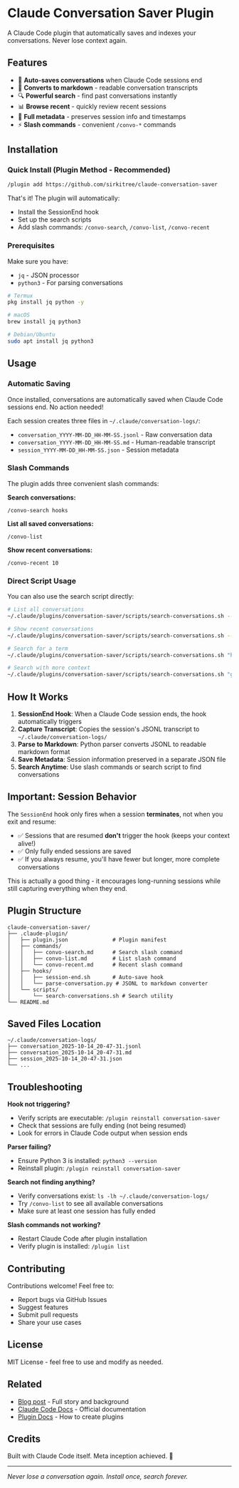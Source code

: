 # Claude Conversation Saver Plugin

A Claude Code plugin that automatically saves and indexes your conversations. Never lose context again.

## Features

- 🔄 **Auto-saves conversations** when Claude Code sessions end
- 📝 **Converts to markdown** - readable conversation transcripts
- 🔍 **Powerful search** - find past conversations instantly
- 📊 **Browse recent** - quickly review recent sessions
- 💾 **Full metadata** - preserves session info and timestamps
- ⚡ **Slash commands** - convenient `/convo-*` commands

## Installation

### Quick Install (Plugin Method - Recommended)

```bash
/plugin add https://github.com/sirkitree/claude-conversation-saver
```

That's it! The plugin will automatically:
- Install the SessionEnd hook
- Set up the search scripts
- Add slash commands: `/convo-search`, `/convo-list`, `/convo-recent`

### Prerequisites

Make sure you have:
- `jq` - JSON processor
- `python3` - For parsing conversations

```bash
# Termux
pkg install jq python -y

# macOS
brew install jq python3

# Debian/Ubuntu
sudo apt install jq python3
```

## Usage

### Automatic Saving

Once installed, conversations are automatically saved when Claude Code sessions end. No action needed!

Each session creates three files in `~/.claude/conversation-logs/`:
- `conversation_YYYY-MM-DD_HH-MM-SS.jsonl` - Raw conversation data
- `conversation_YYYY-MM-DD_HH-MM-SS.md` - Human-readable transcript
- `session_YYYY-MM-DD_HH-MM-SS.json` - Session metadata

### Slash Commands

The plugin adds three convenient slash commands:

**Search conversations:**
```
/convo-search hooks
```

**List all saved conversations:**
```
/convo-list
```

**Show recent conversations:**
```
/convo-recent 10
```

### Direct Script Usage

You can also use the search script directly:

```bash
# List all conversations
~/.claude/plugins/conversation-saver/scripts/search-conversations.sh --list

# Show recent conversations
~/.claude/plugins/conversation-saver/scripts/search-conversations.sh --recent 5

# Search for a term
~/.claude/plugins/conversation-saver/scripts/search-conversations.sh "hooks"

# Search with more context
~/.claude/plugins/conversation-saver/scripts/search-conversations.sh "git commit" --context 10
```

## How It Works

1. **SessionEnd Hook**: When a Claude Code session ends, the hook automatically triggers
2. **Capture Transcript**: Copies the session's JSONL transcript to `~/.claude/conversation-logs/`
3. **Parse to Markdown**: Python parser converts JSONL to readable markdown format
4. **Save Metadata**: Session information preserved in a separate JSON file
5. **Search Anytime**: Use slash commands or search script to find conversations

## Important: Session Behavior

The `SessionEnd` hook only fires when a session **terminates**, not when you exit and resume:

- ✅ Sessions that are resumed **don't** trigger the hook (keeps your context alive!)
- ✅ Only fully ended sessions are saved
- ✅ If you always resume, you'll have fewer but longer, more complete conversations

This is actually a good thing - it encourages long-running sessions while still capturing everything when they end.

## Plugin Structure

```
claude-conversation-saver/
├── .claude-plugin/
│   ├── plugin.json              # Plugin manifest
│   ├── commands/
│   │   ├── convo-search.md      # Search slash command
│   │   ├── convo-list.md        # List slash command
│   │   └── convo-recent.md      # Recent slash command
│   ├── hooks/
│   │   ├── session-end.sh       # Auto-save hook
│   │   └── parse-conversation.py # JSONL to markdown converter
│   └── scripts/
│       └── search-conversations.sh # Search utility
└── README.md
```

## Saved Files Location

```
~/.claude/conversation-logs/
├── conversation_2025-10-14_20-47-31.jsonl
├── conversation_2025-10-14_20-47-31.md
├── session_2025-10-14_20-47-31.json
└── ...
```

## Troubleshooting

**Hook not triggering?**
- Verify scripts are executable: `/plugin reinstall conversation-saver`
- Check that sessions are fully ending (not being resumed)
- Look for errors in Claude Code output when session ends

**Parser failing?**
- Ensure Python 3 is installed: `python3 --version`
- Reinstall plugin: `/plugin reinstall conversation-saver`

**Search not finding anything?**
- Verify conversations exist: `ls -lh ~/.claude/conversation-logs/`
- Try `/convo-list` to see all available conversations
- Make sure at least one session has fully ended

**Slash commands not working?**
- Restart Claude Code after plugin installation
- Verify plugin is installed: `/plugin list`

## Contributing

Contributions welcome! Feel free to:
- Report bugs via GitHub Issues
- Suggest features
- Submit pull requests
- Share your use cases

## License

MIT License - feel free to use and modify as needed.

## Related

- [Blog post](https://sirkitree.net/blog/claude-code-auto-save-conversations) - Full story and background
- [Claude Code Docs](https://docs.claude.com/en/docs/claude-code) - Official documentation
- [Plugin Docs](https://docs.claude.com/en/docs/claude-code/plugins) - How to create plugins

## Credits

Built with Claude Code itself. Meta inception achieved. 🚀

---

*Never lose a conversation again. Install once, search forever.*
